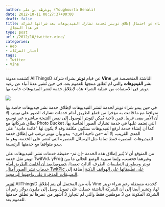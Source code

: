 ```yaml
---
author: يوغرطة بن علي (Youghourta Benali)
date: 2012-10-11 00:27:37+00:00
draft: false
title: أنباء عن احتمال إطلاق تويتر لخدمة تشارك الفيديوهات بعد شرائها لشركة Vine المختصة
  في هذا المجال
type: post
url: /2012/10/twitter-vine/
categories:
- Web
- أخبار الشركات
tags:
- Twitter
- Vine
---
```


كشفت مدونة AllThingsD عن قيام **تويتر** بشراء شركة **Vine** الناشئة المتخصصة في نشر **الفيديوهات** والتي لم تُطلق منتجها للعموم بعد، في حين تُشير عدة أنباء عن رغبة تويتر في الاستفادة من عملية الشراء هذه لإطلاق خدمة لنشر الفيديوهات خاصة بها.




[![](http://www.it-scoop.com/wp-content/uploads/2012/10/twitter-video.png)
](http://www.it-scoop.com/wp-content/uploads/2012/10/twitter-video.png)




في حين يبدو شراء تويتر لخدمة لنشر الفيديوهات لإطلاق خدمة نشر فيديوهات خاصة بها متوافقا مع ما قامت به مؤخرا من قطع الطريق أمام خدمات تشارك الصور على تويتر، إلا أن الأمر يبقى غريبا، فمن ناحية يُمكن لتويتر الوصول إلى نفس النتيجة مباشرة عبر توسيع نطاق شركاتها مع Photo Bucket التي تعتمد عليها في خدمة تشارك الصور الخاصة بها، كما أن إنشاء خدمة لرفع الفيديوهات ستكون مكلفة وقد لا يكون لها "فائدة مادية" على المدى القريب، إلا أنه –من ناحية أخرى-  يبدو وأن تويتر ترغب في إطلاق خدمة للفيديوهات القصيرة فقط تماما مثل الرسائل القصيرة التي تُنشر على الخدمة، وهو ما يبدو متوافقا مع خدمتها الرئيسية.




من المتوقع أن لا يُثير إطلاق هذه الخدمة -إن تم- حفيظة خدمات نشر الفيديوهات على تويتر مثل خدمة TwitVid، yFrog وغيرهما فحسب، وإنما سيزيد الوضع الحالي ما بين تويتر ومطوري التطبيقات الطرف الثالث تعقيدا، [خصوصا بعد أن أغلقت الطريق أمام خدمات نشر الصور أمثال TwitPic على تطبيقاتها على الهواتف الذكية](http://www.it-scoop.com/2012/09/twitter-forces-use-image-service-ios-apps/) إَضافة إلى [التضييقات المؤخرة على واجهتها البرمجية](http://www.it-scoop.com/2012/08/twitter-new-api-changes/).




[تُشير](http://allthingsd.com/20121009/twitter-buys-vine-a-video-clip-company-that-never-launched/) AllThingsD بأنه من المحتمل أن يتم إطلاق Vine كخدمة مستقلة رغم شراء تويتر لها، وتشير أيضا إلى أن الشركة الناشئة حصلت على تمويل وصل إلى [مليون دولار](http://allthingsd.com/20121009/twitter-buys-vine-a-video-clip-company-that-never-launched/) رغم أن الشركة المكونة من 3 موظفين فقط والتي لم تتجاوز 3 أشهر من عمرها لم تطلق خدمتها للعموم بعد.
